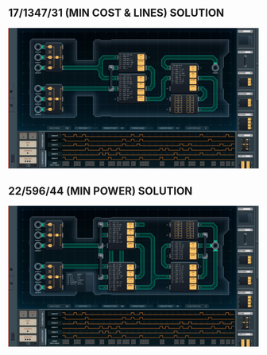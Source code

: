 17/1347/31 (MIN COST & LINES) SOLUTION
--------------------------------------

![screenshot0](https://github.com/shiawasenahikari/Shenzhen-IO-Solutions/blob/master/039-brain-computer-interface/screenshot0.png)

22/596/44 (MIN POWER) SOLUTION
------------------------------

![screenshot1](https://github.com/shiawasenahikari/Shenzhen-IO-Solutions/blob/master/039-brain-computer-interface/screenshot1.png)
